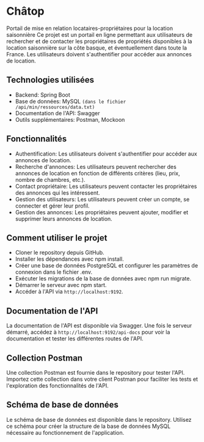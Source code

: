 # Châtop
Portail de mise en relation locataires-propriétaires pour la location saisonnière
Ce projet est un portail en ligne permettant aux utilisateurs de rechercher et de contacter les propriétaires de propriétés disponibles à la location saisonnière sur la côte basque, et éventuellement dans toute la France. Les utilisateurs doivent s'authentifier pour accéder aux annonces de location.

## Technologies utilisées
- Backend: Spring Boot
- Base de données: MySQL ```(dans le fichier /api/min/ressources/data.txt)```
- Documentation de l'API: Swagger
- Outils supplémentaires: Postman, Mockoon

## Fonctionnalités
- Authentification: Les utilisateurs doivent s'authentifier pour accéder aux annonces de location.
- Recherche d'annonces: Les utilisateurs peuvent rechercher des annonces de location en fonction de différents critères (lieu, prix, nombre de chambres, etc.).
- Contact propriétaire: Les utilisateurs peuvent contacter les propriétaires des annonces qui les intéressent.
- Gestion des utilisateurs: Les utilisateurs peuvent créer un compte, se connecter et gérer leur profil.
- Gestion des annonces: Les propriétaires peuvent ajouter, modifier et supprimer leurs annonces de location.

## Comment utiliser le projet
- Cloner le repository depuis GitHub.
- Installer les dépendances avec npm install.
- Créer une base de données PostgreSQL et configurer les paramètres de connexion dans le fichier .env.
- Exécuter les migrations de la base de données avec npm run migrate.
- Démarrer le serveur avec npm start.
- Accéder à l'API via ```http://localhost:9192```.

## Documentation de l'API
La documentation de l'API est disponible via Swagger. Une fois le serveur démarré, accédez à ```http://localhost:9192/api-docs``` pour voir la documentation et tester les différentes routes de l'API.

## Collection Postman
Une collection Postman est fournie dans le repository pour tester l'API. Importez cette collection dans votre client Postman pour faciliter les tests et l'exploration des fonctionnalités de l'API.

## Schéma de base de données
Le schéma de base de données est disponible dans le repository. Utilisez ce schéma pour créer la structure de la base de données MySQL nécessaire au fonctionnement de l'application.
